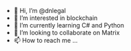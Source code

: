- 👋 Hi, I’m @dnlegal
- 👀 I’m interested in blockchain
- 🌱 I’m currently learning C# and Python
- 💞️ I’m looking to collaborate on Matrix
- 📫 How to reach me ...

<!---
dnlegal/dnlegal is a ✨ special ✨ repository because its `README.md` (this file) appears on your GitHub profile.
You can click the Preview link to take a look at your changes.
--->
